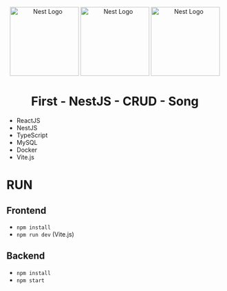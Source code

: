 <p align="center">
  <img src="https://cdn4.iconfinder.com/data/icons/logos-3/600/React.js_logo-512.png" width="160" alt="Nest Logo" />
  <img src="https://nestjs.com/img/logo-small.svg" width="160" alt="Nest Logo" />
  <img src="https://www.databaseanalyser.com/wp-content/uploads/2022/01/MySQL-logo.png" width="160" alt="Nest Logo" />
</p>
<h1 align="center">First - NestJS - CRUD - Song</h1>

- ReactJS
- NestJS
- TypeScript
- MySQL
- Docker
- Vite.js

# RUN
## Frontend
- `npm install`
- `npm run dev` (Vite.js)

## Backend
- `npm install`
- `npm start`
